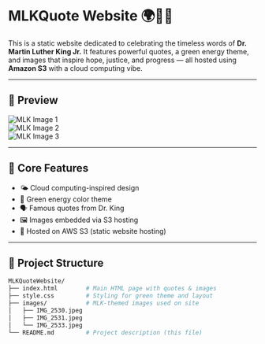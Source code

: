 # MLKQuote Website 🌍✊🏾

This is a static website dedicated to celebrating the timeless words of **Dr. Martin Luther King Jr.** It features powerful quotes, a green energy theme, and images that inspire hope, justice, and progress — all hosted using **Amazon S3** with a cloud computing vibe.

---

## 📸 Preview

![MLK Image 1](images/IMG_2530.jpeg)  
![MLK Image 2](images/IMG_2531.jpeg)  
![MLK Image 3](images/IMG_2533.jpeg)

---

## 🌿 Core Features

- 🌤️ Cloud computing-inspired design
- 💚 Green energy color theme
- 🗣️ Famous quotes from Dr. King
- 🖼️ Images embedded via S3 hosting
- 🧾 Hosted on AWS S3 (static website hosting)

---

## 📁 Project Structure

```bash
MLKQuoteWebsite/
├── index.html        # Main HTML page with quotes & images
├── style.css         # Styling for green theme and layout
├── images/           # MLK-themed images used on site
│   ├── IMG_2530.jpeg
│   ├── IMG_2531.jpeg
│   └── IMG_2533.jpeg
└── README.md         # Project description (this file)

